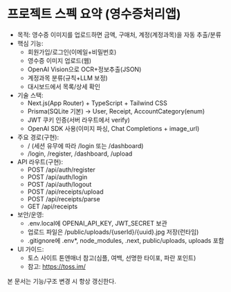 # 프로젝트 스펙 요약 (영수증처리앱)

- 목적: 영수증 이미지를 업로드하면 금액, 구매처, 계정(계정과목)을 자동 추출/분류
- 핵심 기능:
  - 회원가입/로그인(이메일+비밀번호)
  - 영수증 이미지 업로드(웹)
  - OpenAI Vision으로 OCR+정보추출(JSON)
  - 계정과목 분류(규칙+LLM 보정)
  - 대시보드에서 목록/상세 확인
- 기술 스택:
  - Next.js(App Router) + TypeScript + Tailwind CSS
  - Prisma(SQLite 기본) → User, Receipt, AccountCategory(enum)
  - JWT 쿠키 인증(서버 라우트에서 verify)
  - OpenAI SDK 사용(이미지 파싱, Chat Completions + image_url)
- 주요 경로(구현):
  - / (세션 유무에 따라 /login 또는 /dashboard)
  - /login, /register, /dashboard, /upload
- API 라우트(구현):
  - POST /api/auth/register
  - POST /api/auth/login
  - POST /api/auth/logout
  - POST /api/receipts/upload
  - POST /api/receipts/parse
  - GET  /api/receipts
- 보안/운영:
  - .env.local에 OPENAI_API_KEY, JWT_SECRET 보관
  - 업로드 파일은 /public/uploads/{userId}/{uuid}.jpg 저장(런타임)
  - .gitignore에 .env*, node_modules, .next, public/uploads, uploads 포함
- UI 가이드:
  - 토스 사이트 톤앤매너 참고(심플, 여백, 선명한 타이포, 파란 포인트)
  - 참고: https://toss.im/

본 문서는 기능/구조 변경 시 항상 갱신한다.
